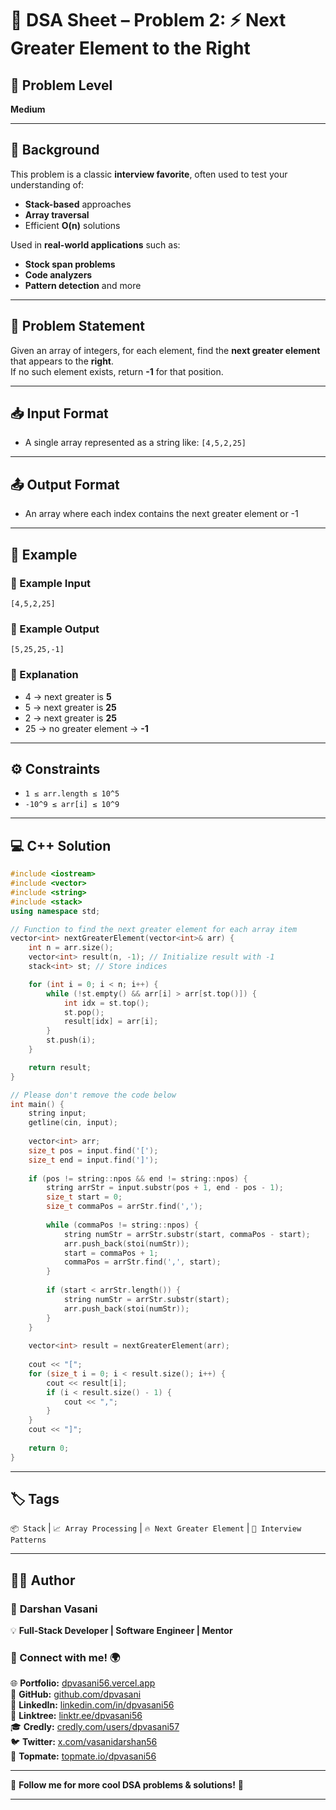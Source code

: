 # 🔐 DSA Sheet – Problem 2: ⚡ Next Greater Element to the Right
## 🎯 Problem Level  
**Medium**

---


## 🧩 Background  

This problem is a classic **interview favorite**, often used to test your understanding of:
- **Stack-based** approaches
- **Array traversal**
- Efficient **O(n)** solutions

Used in **real-world applications** such as:
- **Stock span problems**
- **Code analyzers**
- **Pattern detection** and more

---

## 📝 Problem Statement  

Given an array of integers, for each element, find the **next greater element** that appears to the **right**.  
If no such element exists, return **-1** for that position.

---

## 📥 Input Format  

- A single array represented as a string like: `[4,5,2,25]`

---

## 📤 Output Format  

- An array where each index contains the next greater element or -1

---

## 🧪 Example  

### 🔹 Example Input  
```
[4,5,2,25]
```

### 🔹 Example Output  
```
[5,25,25,-1]
```

### 🧠 Explanation  
- 4 → next greater is **5**  
- 5 → next greater is **25**  
- 2 → next greater is **25**  
- 25 → no greater element → **-1**

---

## ⚙️ Constraints  
- `1 ≤ arr.length ≤ 10^5`  
- `-10^9 ≤ arr[i] ≤ 10^9`

---

## 💻 C++ Solution  

```cpp
#include <iostream>
#include <vector>
#include <string>
#include <stack>
using namespace std;

// Function to find the next greater element for each array item
vector<int> nextGreaterElement(vector<int>& arr) {
    int n = arr.size();
    vector<int> result(n, -1); // Initialize result with -1
    stack<int> st; // Store indices

    for (int i = 0; i < n; i++) {
        while (!st.empty() && arr[i] > arr[st.top()]) {
            int idx = st.top();
            st.pop();
            result[idx] = arr[i];
        }
        st.push(i);
    }

    return result;
}

// Please don't remove the code below
int main() {
    string input;
    getline(cin, input);
    
    vector<int> arr;
    size_t pos = input.find('[');
    size_t end = input.find(']');
    
    if (pos != string::npos && end != string::npos) {
        string arrStr = input.substr(pos + 1, end - pos - 1);
        size_t start = 0;
        size_t commaPos = arrStr.find(',');
        
        while (commaPos != string::npos) {
            string numStr = arrStr.substr(start, commaPos - start);
            arr.push_back(stoi(numStr));
            start = commaPos + 1;
            commaPos = arrStr.find(',', start);
        }
        
        if (start < arrStr.length()) {
            string numStr = arrStr.substr(start);
            arr.push_back(stoi(numStr));
        }
    }
    
    vector<int> result = nextGreaterElement(arr);
    
    cout << "[";
    for (size_t i = 0; i < result.size(); i++) {
        cout << result[i];
        if (i < result.size() - 1) {
            cout << ",";
        }
    }
    cout << "]";
    
    return 0;
}
```

---

## 🏷️ Tags  
`📦 Stack` | `📈 Array Processing` | `🔥 Next Greater Element` | `🧠 Interview Patterns`

---

## 👨‍💻 Author  

### 🚀 **Darshan Vasani**  
💡 **Full-Stack Developer | Software Engineer | Mentor**    

### 🔗 Connect with me! 🌍  
🌐 **Portfolio:** [dpvasani56.vercel.app](https://dpvasani56.vercel.app/)  
🐙 **GitHub:** [github.com/dpvasani](https://github.com/dpvasani)  
💼 **LinkedIn:** [linkedin.com/in/dpvasani56](https://www.linkedin.com/in/dpvasani56/)  
🌳 **Linktree:** [linktr.ee/dpvasani56](https://linktr.ee/dpvasani56)  
🎓 **Credly:** [credly.com/users/dpvasani57](https://www.credly.com/users/dpvasani57/)  
🐦 **Twitter:** [x.com/vasanidarshan56](https://x.com/vasanidarshan56)  
📢 **Topmate:** [topmate.io/dpvasani56](https://topmate.io/dpvasani56)  

---

🚀 **Follow me for more cool DSA problems & solutions!** 🌟  

---  
